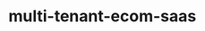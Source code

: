 # multi-tenant-ecom-saas

<!--
Frontend: Vue.js (or Nuxt.js, which is a plus) with TypeScript, and modern CSS (e.g., TailwindCSS).

Backend: Node.js with Express or a similar framework, utilizing a Microservices architecture approach.

Database: MongoDB (specifically mention indexing and query optimization).

API: GraphQL (highly proficient) and/or RESTful APIs.

Cloud/DevOps: Demonstrate deployment on GCP (Google Cloud Platform is a plus) or AWS, with a basic CI/CD pipeline and Docker for containerization.
-->
